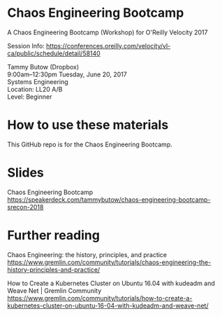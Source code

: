 # Chaos Engineering Bootcamp
A Chaos Engineering Bootcamp (Workshop) for O'Reilly Velocity 2017

Session Info: https://conferences.oreilly.com/velocity/vl-ca/public/schedule/detail/58140

Tammy Butow (Dropbox)</br>
9:00am–12:30pm Tuesday, June 20, 2017 </br>
Systems Engineering </br>
Location: LL20 A/B </br>
Level: Beginner </br>

# How to use these materials
This GitHub repo is for the Chaos Engineering Bootcamp. 

# Slides
Chaos Engineering Bootcamp
https://speakerdeck.com/tammybutow/chaos-engineering-bootcamp-srecon-2018

# Further reading

Chaos Engineering: the history, principles, and practice
https://www.gremlin.com/community/tutorials/chaos-engineering-the-history-principles-and-practice/

How to Create a Kubernetes Cluster on Ubuntu 16.04 with kudeadm and Weave Net | Gremlin Community https://www.gremlin.com/community/tutorials/how-to-create-a-kubernetes-cluster-on-ubuntu-16-04-with-kudeadm-and-weave-net/




